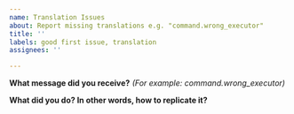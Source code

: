 ```yaml
---
name: Translation Issues
about: Report missing translations e.g. "command.wrong_executor"
title: ''
labels: good first issue, translation
assignees: ''

---
```


**What message did you receive?** _(For example: command.wrong_executor)_

**What did you do? In other words, how to replicate it?**

